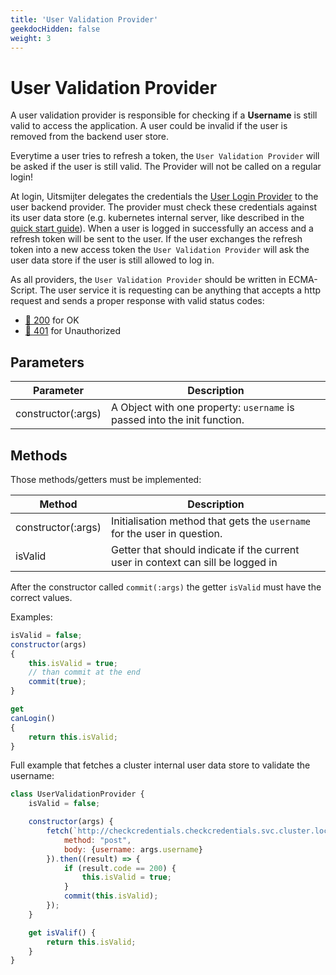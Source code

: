```yaml
---
title: 'User Validation Provider'
geekdocHidden: false
weight: 3
---
```


# User Validation Provider

A user validation provider is responsible for checking if a **Username** is still valid to access the application. A
user could be invalid if the user is removed from the backend user store.

Everytime a user tries to refresh a token, the `User Validation Provider` will be asked if the user is still valid.
The Provider will not be called on a regular login!

At login, Uitsmijter delegates the credentials the [User Login Provider](/providers/userloginprovider) to the user
backend provider. The provider must check these credentials against its user data store (e.g. kubernetes internal
server, like described in the [quick start guide](/general/quickstart)). When a user is logged in successfully an access
and a refresh token will be sent to the user. If the user exchanges the refresh token into a new access token the
`User Validation Provider` will ask the user data store if the user is still allowed to log in.

As all providers, the `User Validation Provider` should be written in ECMA-Script. The user service it is requesting can
be anything that accepts a http request and sends a proper response with valid status codes:

- [🔗 200](https://developer.mozilla.org/en-US/docs/Web/HTTP/Status/200) for OK
- [🔗 401](https://developer.mozilla.org/en-US/docs/Web/HTTP/Status/401) for Unauthorized

## Parameters

| Parameter          | Description                                                              |
|--------------------|--------------------------------------------------------------------------|
| constructor(:args) | A Object with one property: `username` is passed into the init function. |

## Methods

Those methods/getters must be implemented:

| Method             | Description                                                                      |
|--------------------|----------------------------------------------------------------------------------|
| constructor(:args) | Initialisation method that gets the `username` for the user in question.         |
| isValid            | Getter that should indicate if the current user in context can sill be logged in |

After the constructor called `commit(:args)` the getter `isValid` must have the correct values.

Examples:

```javascript
isValid = false;
constructor(args)
{
    this.isValid = true;
    // than commit at the end
    commit(true);
}

get
canLogin()
{
    return this.isValid;
}
```

Full example that fetches a cluster internal user data store to validate the username:

```javascript
class UserValidationProvider {
    isValid = false;

    constructor(args) {
        fetch(`http://checkcredentials.checkcredentials.svc.cluster.local/validate-user`, {
            method: "post",
            body: {username: args.username}
        }).then((result) => {
            if (result.code == 200) {
                this.isValid = true;
            }
            commit(this.isValid);
        });
    }

    get isValif() {
        return this.isValid;
    }
}
```
